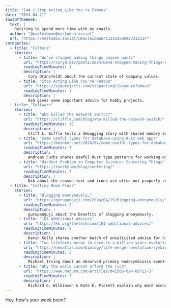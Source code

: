 ```yaml
---
title: "144 / Stop Acting Like You're Famous"
date: "2024-04-21"
tootOfTheWeek:
  text: |
    Retiring to spend more time with my emails.
  author: "@maxleibman@mastodon.social"
  url: "https://mastodon.social/@maxleibman/112114366923312524"
categories:
  - title: "Culture"
    stories:
      - title: "We've stopped making things anyone wants"
        url: "https://coryd.dev/posts/2024/weve-stopped-making-things-anyone-wants/"
        readingTimeMinutes: 1
        description: |
          Cory Dransfeldt about the current state of company values.
      - title: "Stop Acting Like You're Famous"
        url: "https://ajkprojects.com/stopactinglikeyourefamous"
        readingTimeMinutes: 1
        description: |
          Ash gives some important advice for hobby projects.
  - title: "Software"
    stories:
      - title: "Who killed the network switch?"
        url: "https://cliffle.com/blog/who-killed-the-network-switch/"
        readingTimeMinutes: 18
        description: |
          Cliff L. Biffle tells a debugging story with shared memory on embedded systems.
      - title: "Some useful types for database-using Rust web apps"
        url: "https://boinkor.net/2024/04/some-useful-types-for-database-using-rust-web-apps/"
        readingTimeMinutes: 7
        description: |
          Andreas Fuchs shares useful Rust type patterns for working with databases.
      - title: "Hardest Problem in Computer Science: Centering Things"
        url: "https://tonsky.me/blog/centering/"
        readingTimeMinutes: 7
        description: |
          Nik about the reason text and icons are often not properly centred, and how to avoid these problems.
  - title: "Cutting Room Floor"
    stories:
      - title: "Blogging anonymously…"
        url: "https://gurupanguji.com/2024/04/15/blogging-anonymously/"
        readingTimeMinutes: 2
        description: |
          gurupanguji about the benefits of blogging anonymously.
      - title: "101 Additional Advices"
        url: "https://kk.org/thetechnium/101-additional-advices/"
        readingTimeMinutes: 9
        description: |
          Kevin Kelly shares another batch of unsolicited advice for his 73th birthday.
      - title: "Two lifeforms merge in once-in-a-billion-years evolutionary event"
        url: "https://newatlas.com/biology/life-merger-evolution-symbiosis-organelle/"
        readingTimeMinutes: 3
        description: |
          Michael Irving about an observed primary endosymbiosis event—a crucial element in evolution.
      - title: "Why the world cannot afford the rich"
        url: "https://www.nature.com/articles/d41586-024-00723-3"
        readingTimeMinutes: 7
        description: |
          Richard G. Wilkinson & Kate E. Pickett explain why more economic equality would benefit everyone.
---
```


Hey, how's your week been?
